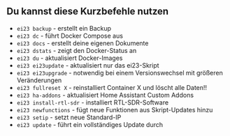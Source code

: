 Du kannst diese Kurzbefehle nutzen
--------------------------
- `ei23 backup`            - erstellt ein Backup
- `ei23 dc`                - führt Docker Compose aus
- `ei23 docs`              - erstellt deine eigenen Dokumente
- `ei23 dstats`            - zeigt den Docker-Status an
- `ei23 du`                - aktualisiert Docker-Images
- `ei23 ei23update`        - aktualisiert nur das ei23-Skript
- `ei23 ei23upgrade`       - notwendig bei einem Versionswechsel mit größeren Veränderungen
- `ei23 fullreset X`       - reinstalliert Container X und löscht alle Daten!!
- `ei23 ha-addons`         - aktualisiert Home Assistant Custom Addons
- `ei23 install-rtl-sdr`   - installiert RTL-SDR-Software
- `ei23 newfunctions`      - fügt neue Funktionen aus Skript-Updates hinzu
- `ei23 setip`             - setzt neue Standard-IP
- `ei23 update`            - führt ein vollständiges Update durch